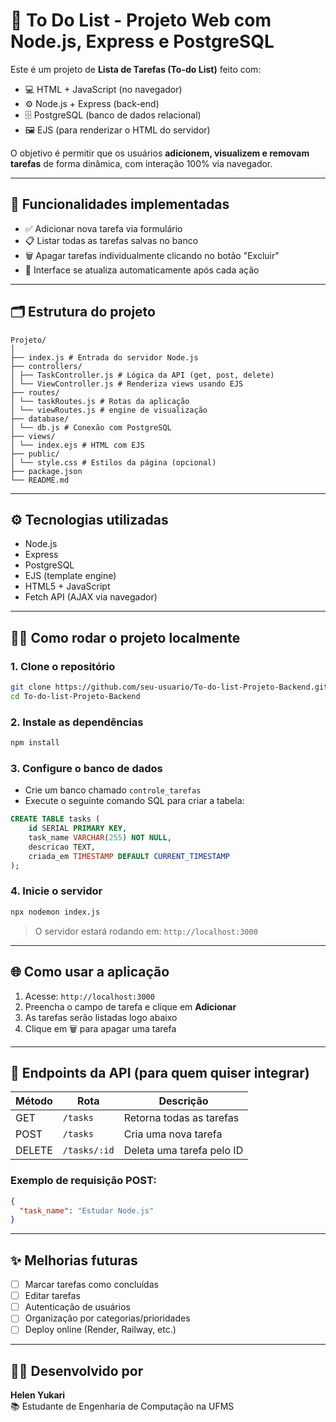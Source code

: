 
# 📝 To Do List - Projeto Web com Node.js, Express e PostgreSQL

Este é um projeto de **Lista de Tarefas (To-do List)** feito com:

- 💻 HTML + JavaScript (no navegador)
- ⚙️ Node.js + Express (back-end)
- 🗄️ PostgreSQL (banco de dados relacional)
- 🖼️ EJS (para renderizar o HTML do servidor)

O objetivo é permitir que os usuários **adicionem, visualizem e removam tarefas** de forma dinâmica, com interação 100% via navegador.

---

## 📌 Funcionalidades implementadas

- ✅ Adicionar nova tarefa via formulário
- 📋 Listar todas as tarefas salvas no banco
- 🗑️ Apagar tarefas individualmente clicando no botão "Excluir"
- 🔄 Interface se atualiza automaticamente após cada ação

---

## 🗂 Estrutura do projeto

```
Projeto/
│
├── index.js # Entrada do servidor Node.js
├── controllers/
│ ├── TaskController.js # Lógica da API (get, post, delete)
│ └── ViewController.js # Renderiza views usando EJS
├── routes/
│ └── taskRoutes.js # Rotas da aplicação
│ └── viewRoutes.js # engine de visualização
├── database/
│ └── db.js # Conexão com PostgreSQL
├── views/
│ └── index.ejs # HTML com EJS
├── public/
│ └── style.css # Estilos da página (opcional)
├── package.json
└── README.md
```

---

## ⚙️ Tecnologias utilizadas

- Node.js
- Express
- PostgreSQL
- EJS (template engine)
- HTML5 + JavaScript
- Fetch API (AJAX via navegador)

---

## 🧑‍💻 Como rodar o projeto localmente

### 1. Clone o repositório

```bash
git clone https://github.com/seu-usuario/To-do-list-Projeto-Backend.git
cd To-do-list-Projeto-Backend
```

### 2. Instale as dependências

```bash
npm install
```

### 3. Configure o banco de dados

- Crie um banco chamado `controle_tarefas`
- Execute o seguinte comando SQL para criar a tabela:

```sql
CREATE TABLE tasks (
    id SERIAL PRIMARY KEY,
    task_name VARCHAR(255) NOT NULL,
    descricao TEXT,
    criada_em TIMESTAMP DEFAULT CURRENT_TIMESTAMP
);
```

### 4. Inicie o servidor

```bash
npx nodemon index.js
```

> O servidor estará rodando em: `http://localhost:3000`

---

## 🌐 Como usar a aplicação

1. Acesse: `http://localhost:3000`
2. Preencha o campo de tarefa e clique em **Adicionar**
3. As tarefas serão listadas logo abaixo
4. Clique em 🗑️ para apagar uma tarefa

---

## 🔗 Endpoints da API (para quem quiser integrar)

| Método | Rota         | Descrição                     |
|--------|--------------|-------------------------------|
| GET    | `/tasks`     | Retorna todas as tarefas      |
| POST   | `/tasks`     | Cria uma nova tarefa          |
| DELETE | `/tasks/:id` | Deleta uma tarefa pelo ID     |

### Exemplo de requisição POST:

```json
{
  "task_name": "Estudar Node.js"
}
```

---

## ✨ Melhorias futuras

- [ ] Marcar tarefas como concluídas
- [ ] Editar tarefas
- [ ] Autenticação de usuários
- [ ] Organização por categorias/prioridades
- [ ] Deploy online (Render, Railway, etc.)

---

## 👩‍💻 Desenvolvido por

**Helen Yukari**  
📚 Estudante de Engenharia de Computação na UFMS  
